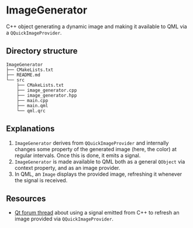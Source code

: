 # ImageGenerator

C++ object generating a dynamic image and making it available to QML via a `QQuickImageProvider`.

## Directory structure

```
ImageGenerator
├── CMakeLists.txt
├── README.md
└── src
    ├── CMakeLists.txt
    ├── image_generator.cpp
    ├── image_generator.hpp
    ├── main.cpp
    ├── main.qml
    └── qml.qrc
```

## Explanations

1. `ImageGenerator` derives from `QQuickImageProvider` and internally changes some property of the generated image (here, the color) at regular intervals. Once this is done, it emits a signal.
2. `ImageGenerator` is made available to QML both as a general `QObject` via context property, and as an image provider.
3. In QML, an `Image` displays the provided image, refreshing it whenever the signal is received.

## Resources

- [Qt forum thread](https://forum.qt.io/topic/38978/solved-send-qimage-from-c-to-qml-via-qquickimageprovider-or-using-a-signal) about using a signal emitted from C++ to refresh an image provided via `QQuickImageProvider`.
